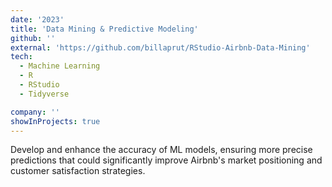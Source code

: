 ```yaml
---
date: '2023'
title: 'Data Mining & Predictive Modeling'
github: ''
external: 'https://github.com/billaprut/RStudio-Airbnb-Data-Mining'
tech:
  - Machine Learning
  - R
  - RStudio
  - Tidyverse

company: ''
showInProjects: true
---
```


Develop and enhance the accuracy of ML models, ensuring more precise predictions that could significantly improve Airbnb's market positioning and customer satisfaction strategies.
